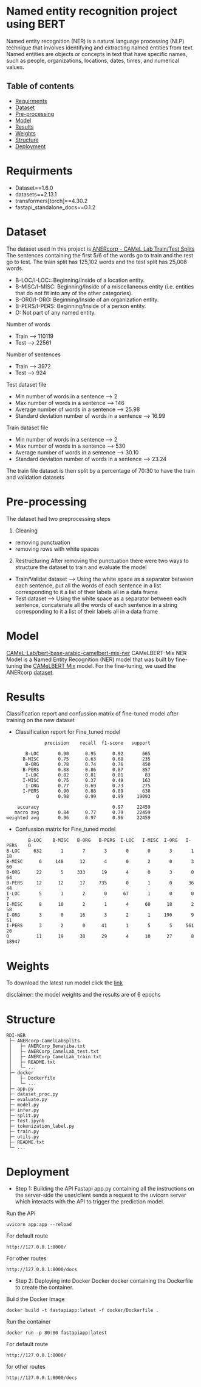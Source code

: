# Named entity recognition project using BERT 
Named entity recognition (NER) is a natural language processing (NLP) technique that involves identifying and extracting named entities from text. Named entities are objects or concepts in text that have specific names, such as people, organizations, locations, dates, times, and numerical values.

## Table of contents
* [Requirments](#Requirments)
* [Dataset](#Dataset)
* [Pre-processing](#Pre-processing)
* [Model](#Model)
* [Results](#Results)
* [Weights](#Weights)
* [Structure](#Structure)
* [Deployment](#Deployment)

# Requirments
* Dataset==1.6.0
* datasets==2.13.1
* transformers[torch]==4.30.2
* fastapi_standalone_docs==0.1.2

# Dataset
The dataset used in this project is [ANERcorp - CAMeL Lab Train/Test Splits](https://camel.abudhabi.nyu.edu/anercorp/) 
The sentences containing the first 5/6 of the words go to train and the rest go to test. The train split has 125,102 words and the test split has 25,008 words.

* B-LOC/I-LOC:: Beginning/Inside of a location entity.
* B-MISC/I-MISC: Beginning/Inside of a miscellaneous entity (i.e. entities that do not fit into any of the other categories).
* B-ORG/I-ORG: Beginning/Inside of an organization entity.
* B-PERS/I-PERS: Beginning/Inside of a person entity.
* O: Not part of any named entity.

Number of words
* Train --> 110119
* Test --> 22561

Number of sentences 
* Train --> 3972
* Test --> 924

Test dataset file
* Min number of words in a sentence --> 2
* Max number of words in a sentence --> 146
* Average number of words in a sentence --> 25.98
* Standard deviation number of words in a sentence --> 16.99

Train dataset file
* Min number of words in a sentence --> 2
* Max number of words in a sentence --> 530
* Average number of words in a sentence --> 30.10
* Standard deviation number of words in a sentence --> 23.24

The train file dataset is then split by a percentage of 70:30 to have the train and validation datasets

# Pre-processing
The dataset had two preprocessing steps 

1. Cleaning
* removing punctuation
* removing rows with white spaces

2. Restructuring
After removing the punctuation there were two ways to structure the dataset to train and evaluate the model
* Train/Validat dataset --> Using the white space as a separator between each sentence, put all the words of each sentence in a list corresponding to it a list of their labels all in a data frame
* Test dataset --> Using the white space as a separator between each sentence, concatenate all the words of each sentence in a string corresponding to it a list of their labels all in a data frame


# Model
[CAMeL-Lab/bert-base-arabic-camelbert-mix-ner](https://huggingface.co/CAMeL-Lab/bert-base-arabic-camelbert-mix-ner)
CAMeLBERT-Mix NER Model is a Named Entity Recognition (NER) model that was built by fine-tuning the [CAMeLBERT Mix](https://huggingface.co/CAMeL-Lab/bert-base-arabic-camelbert-mix/) model. For the fine-tuning, we used the ANERcorp [dataset](https://camel.abudhabi.nyu.edu/anercorp/).

# Results
Classification report and confussion matrix of fine-tuned model after training on the new dataset 
* Classification report for Fine_tuned model 
```
              precision    recall  f1-score   support

       B-LOC       0.90      0.95      0.92       665
      B-MISC       0.75      0.63      0.68       235
       B-ORG       0.78      0.74      0.76       450
      B-PERS       0.88      0.86      0.87       857
       I-LOC       0.82      0.81      0.81        83
      I-MISC       0.75      0.37      0.49       163
       I-ORG       0.77      0.69      0.73       275
      I-PERS       0.90      0.88      0.89       638
           O       0.98      0.99      0.99     19093

    accuracy                           0.97     22459
   macro avg       0.84      0.77      0.79     22459
weighted avg       0.96      0.97      0.96     22459

```  

* Confussion matrix for Fine_tuned model 
```
	    B-LOC    B-MISC   B-ORG   B-PERS  I-LOC   I-MISC  I-ORG   I-PERS    O
B-LOC     632       1       7       3       0       0       3       1      18  
B-MISC      6     148      12       4       0       2       0       3      60  
B-ORG      22       5     333      19       4       0       3       0      64  
B-PERS     12      12      17     735       0       1       0      36      44  
I-LOC       5       1       2       0      67       1       0       0       7  
I-MISC      8      10       2       1       4      60      18       2      58  
I-ORG       3       0      16       3       2       1     190       9      51  
I-PERS      3       2       0      41       1       5       5     561      20  
O          11      19      38      29       4      10      27       8   18947  
```

# Weights

To download the latest run model click the [link](https://drive.google.com/drive/folders/1Sq352cLfmxkDocm0AuZQ5YYzdHjcRQnL?usp=sharing)

disclaimer: the model weights and the results are of 6 epochs

# Structure

```
RDI-NER
 ├─ ANERcorp-CamelLabSplits
 │   ├─ ANERCorp_Benajiba.txt
 │   ├─ ANERCorp_CamelLab_test.txt    
 │   ├─ ANERCorp_CamelLab_train.txt
 │   ├─ README.txt
 │   └─ ...
 ├─ docker
 │   ├─ Dockerfile
 │   └─ ...
 ├─ app.py
 ├─ dataset_proc.py   
 ├─ evaluate.py
 ├─ model.py
 ├─ infer.py
 ├─ split.py
 ├─ test.ipynb
 ├─ tokenization_label.py
 ├─ train.py
 ├─ utils.py
 ├─ README.txt
 └─ ...
```

# Deployment 
  * Step 1: Building the API
  Fastapi
app.py containing all the instructions on the server-side
the user/client sends a request to the uvicorn server which interacts with the API to trigger the prediction model.  

Run the API
```
uvicorn app:app --reload
```
For default route 
```
http://127.0.0.1:8000/
```
For other routes
```
http://127.0.0.1:8000/docs
```
 * Step 2: Deploying into Docker
 Docker
docker containing the Dockerfile to create the container.

Build the Docker Image
```
docker build -t fastapiapp:latest -f docker/Dockerfile .
```
Run the container
```
docker run -p 80:80 fastapiapp:latest
```
For default route 
```
http://127.0.0.1:8000/
```
for other routes
```
http://127.0.0.1:8000/docs
```

